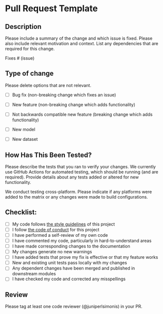 # Pull Request Template

## Description

Please include a summary of the change and which issue is fixed. Please also include relevant motivation and context. List any dependencies that are required for this change.

Fixes # (issue)

## Type of change

Please delete options that are not relevant.

- [ ] Bug fix (non-breaking change which fixes an issue)
- [ ] New feature (non-breaking change which adds functionality)
- [ ] Not backwards compatible new feature (breaking change which adds functionality)
- [ ] New model
- [ ] New dataset


## How Has This Been Tested?

Please describe the tests that you ran to verify your changes. We currently use GitHub Actions for automated testing, which should be running (and are required). Provide details about any tests added or altered for new functionality.

We conduct testing cross-platform. Please indicate if any platforms were added to the matrix or any changes were made to build configurations. 


## Checklist:

- [ ] My code follows [the style guidelines](https://github.com/weecology/portalcasting/blob/main/.github/CONTRIBUTING.md) of this project
- [ ] I follow [the code of conduct](https://github.com/weecology/portalcasting/blob/main/.github/CODE_OF_CONDUCT.md) for this project
- [ ] I have performed a self-review of my own code
- [ ] I have commented my code, particularly in hard-to-understand areas
- [ ] I have made corresponding changes to the documentation
- [ ] My changes generate no new warnings
- [ ] I have added tests that prove my fix is effective or that my feature works
- [ ] New and existing unit tests pass locally with my changes
- [ ] Any dependent changes have been merged and published in downstream modules
- [ ] I have checked my code and corrected any misspellings

## Review

Please tag at least one code reviewer (@juniperlsimonis) in your PR. 

